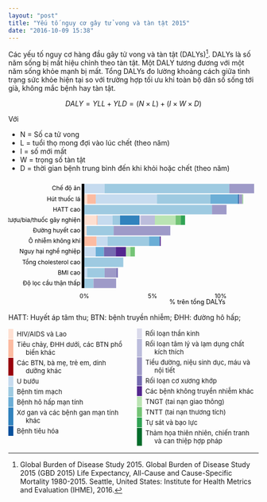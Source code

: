 ```yaml
---
layout: "post"
title: "Yếu tố nguy cơ gây tử vong và tàn tật 2015"
date: "2016-10-09 15:38"
---
```


Các yếu tố nguy cơ hàng đầu gây tử vong và tàn tật (DALYs)[^1]. DALYs là số năm sống bị mất hiệu chỉnh theo tàn tật. Một DALY tương đương với một năm sống khỏe mạnh bị mất. Tổng DALYs đo lường khoảng cách giữa tình trạng sức khỏe hiện tại so với trường hợp tối ưu khi toàn bộ dân số sống tới già, không mắc bệnh hay tàn tật.

$$DALY = YLL + YLD = (N\times L) + (I \times W \times D)$$

Với

- N = Số ca tử vong
- L = tuổi thọ mong đợi vào lúc chết (theo năm)
- I = số mới mất
- W = trọng số tàn tật
- D = thời gian bệnh trung bình đến khi khỏi hoặc chết (theo năm)

<style>
  .country-profile {
      box-sizing: border-box;
      width: 100%;
      font-size: small;
      padding: 10px;
      color: #454545;
      text-anchor: middle;
      alignment-baseline: middle;
  }
  .legend{-moz-columns: 2; columns-count: 2; -webkit-column-count: 2;}
  .legend-item {
      font-size: small;
      border-left: 10px solid;
      display: block;
      width: auto;
      margin: 1px 0;
      padding: 2px 6;
      padding-left: 25px;
      text-indent: -18px;
      background: none;
  }
</style>

<svg height="100%" width="100%" viewBox="0 0 553 280" preserveAspectRatio="none" overflow="hidden">
<g class="country-profile axis" id="daly-sbar-chart-y-axis" transform="translate(168, 10)">
<g class="tick" transform="translate(0,10.454545454545455)" style="opacity: 1;"><text dy=".32em" x="-9" y="0" style="text-anchor: end;">Chế độ ăn</text></g>
<g class="tick" transform="translate(0,33.686868686868685)" style="opacity: 1;"><text dy=".32em" x="-9" y="0" style="text-anchor: end;">Hút thuốc lá</text></g>
<g class="tick" transform="translate(0,56.91919191919192)" style="opacity: 1;"><text dy=".32em" x="-9" y="0" style="text-anchor: end;">HATT cao</text></g>
<g class="tick" transform="translate(0,80.15151515151514)" style="opacity: 1;"><text dy=".32em" x="-9" y="0" style="text-anchor: end;">Rượu/bia/thuốc gây nghiện</text></g>
<g class="tick" transform="translate(0,103.38383838383838)" style="opacity: 1;"><text dy=".32em" x="-9" y="0" style="text-anchor: end;">Đường huyết cao</text></g>
<g class="tick" transform="translate(0,126.61616161616162)" style="opacity: 1;"><text dy=".32em" x="-9" y="0" style="text-anchor: end;">Ô nhiễm không khí</text></g>
<g class="tick" transform="translate(0,149.84848484848484)" style="opacity: 1;"><text dy=".32em" x="-9" y="0" style="text-anchor: end;">Nguy hại nghề nghiệp</text></g>
<g class="tick" transform="translate(0,173.08080808080808)" style="opacity: 1;"><text dy=".32em" x="-9" y="0" style="text-anchor: end;">Tổng cholesterol cao</text></g>
<g class="tick" transform="translate(0,196.31313131313132)" style="opacity: 1;"><text dy=".32em" x="-9" y="0" style="text-anchor: end;">BMI cao</text></g>
<g class="tick" transform="translate(0,219.54545454545456)" style="opacity: 1;"><text dy=".32em" x="-9" y="0" style="text-anchor: end;">Độ lọc cầu thận thấp</text></g><path class="domain" d="M-6,0H0V230H-6"></path>
<g class="country-profile axis stacked">
  <line x1="0" y1="21.232323232323232" x2="-158.828125" y2="21.232323232323232"></line>
  <line x1="0" y1="44.464646464646464" x2="-158.828125" y2="44.464646464646464"></line>
  <line x1="0" y1="67.69696969696969" x2="-158.828125" y2="67.69696969696969"></line>
  <line x1="0" y1="90.92929292929293" x2="-158.828125" y2="90.92929292929293"></line>
  <line x1="0" y1="114.16161616161617" x2="-158.828125" y2="114.16161616161617"></line>
  <line x1="0" y1="137.39393939393938" x2="-158.828125" y2="137.39393939393938"></line>
  <line x1="0" y1="160.62626262626262" x2="-158.828125" y2="160.62626262626262"></line>
  <line x1="0" y1="183.85858585858585" x2="-158.828125" y2="183.85858585858585"></line>
  <line x1="0" y1="207.0909090909091" x2="-158.828125" y2="207.0909090909091"></line></g></g>
<g class="country-profile axis" id="daly-sbar-chart-x-axis" transform="translate(168, 244)">
<g class="tick" transform="translate(0,0)" style="opacity: 1;">
  <line y2="0" x2="0" y1="-280" x1="0"></line><text dy=".71em" y="9" x="0" style="text-anchor: middle;">0%</text></g>
<g class="tick" transform="translate(150.4718017578125,0)" style="opacity: 1;">
  <line y2="0" x2="150.47180083050804" y1="-280" x1="150.47180083050804"></line><text dy=".71em" y="9" x="0" style="text-anchor: middle;">5%</text></g>
<g class="tick" transform="translate(300.943603515625,0)" style="opacity: 1;">
  <line y2="0" x2="300.9436016610161" y1="-280" x1="300.9436016610161"></line><text dy=".71em" y="9" x="0" style="text-anchor: middle;">10%</text></g>
<g class="country-profile axis stacked">
  <line x1="0" y1="-230" x2="0" y2="0"></line>
  <line x1="150.47180083050804" y1="-230" x2="150.47180083050804" y2="0"></line>
  <line x1="300.9436016610161" y1="-230" x2="300.9436016610161" y2="0"></line></g></g>
<g class="y-title" transform="translate(15, 125) rotate(-90)"><text class="title"></text></g>
<g class="x-title" transform="translate(355.5,275)"><text class="title">% trên tổng DALYs</text></g>
<g class="plot" transform="translate(168, 10)">
<g class="layer" style="fill: rgb(254, 224, 210);">
  <rect class="stack" width="0" height="20.90909090909091" x="0" y="0"></rect>
  <rect class="stack" width="6.506667215477761" height="20.90909090909091" x="0" y="23.232323232323232"></rect>
  <rect class="stack" width="0" height="20.90909090909091" x="0" y="46.464646464646464"></rect>
  <rect class="stack" width="26.830737885418852" height="20.90909090909091" x="0" y="69.69696969696969"></rect>
  <rect class="stack" width="4.899491638822577" height="20.90909090909091" x="0" y="92.92929292929293"></rect>
  <rect class="stack" width="0" height="20.90909090909091" x="0" y="116.16161616161617"></rect>
  <rect class="stack" width="0" height="20.90909090909091" x="0" y="139.39393939393938"></rect>
  <rect class="stack" width="0" height="20.90909090909091" x="0" y="162.62626262626262"></rect>
  <rect class="stack" width="0" height="20.90909090909091" x="0" y="185.85858585858585"></rect>
  <rect class="stack" width="0" height="20.90909090909091" x="0" y="209.0909090909091"></rect></g>
<g class="layer" style="fill: rgb(252, 187, 161);">
  <rect class="stack" width="0" height="20.90909090909091" x="0" y="0"></rect>
  <rect class="stack" width="18.56753519673439" height="20.90909090909091" x="6.506667215477761" y="23.232323232323232"></rect>
  <rect class="stack" width="0" height="20.90909090909091" x="0" y="46.464646464646464"></rect>
  <rect class="stack" width="2.112107835206508" height="20.90909090909091" x="26.830737885418852" y="69.69696969696969"></rect>
  <rect class="stack" width="0" height="20.90909090909091" x="4.899491638822577" y="92.92929292929293"></rect>
  <rect class="stack" width="26.92254374285943" height="20.90909090909091" x="0" y="116.16161616161617"></rect>
  <rect class="stack" width="0" height="20.90909090909091" x="0" y="139.39393939393938"></rect>
  <rect class="stack" width="0" height="20.90909090909091" x="0" y="162.62626262626262"></rect>
  <rect class="stack" width="0" height="20.90909090909091" x="0" y="185.85858585858585"></rect>
  <rect class="stack" width="0" height="20.90909090909091" x="0" y="209.0909090909091"></rect></g>
<g class="layer" style="fill: rgb(153, 0, 13);">
  <rect class="stack" width="0" height="20.90909090909091" x="0" y="0"></rect>
  <rect class="stack" width="0" height="20.90909090909091" x="25.074202412212156" y="23.232323232323232"></rect>
  <rect class="stack" width="0" height="20.90909090909091" x="0" y="46.464646464646464"></rect>
  <rect class="stack" width="0.08295123300881811" height="20.90909090909091" x="28.942845720625357" y="69.69696969696969"></rect>
  <rect class="stack" width="0" height="20.90909090909091" x="4.899491638822577" y="92.92929292929293"></rect>
  <rect class="stack" width="0" height="20.90909090909091" x="26.92254374285943" y="116.16161616161617"></rect>
  <rect class="stack" width="0" height="20.90909090909091" x="0" y="139.39393939393938"></rect>
  <rect class="stack" width="0" height="20.90909090909091" x="0" y="162.62626262626262"></rect>
  <rect class="stack" width="0" height="20.90909090909091" x="0" y="185.85858585858585"></rect>
  <rect class="stack" width="0" height="20.90909090909091" x="0" y="209.0909090909091"></rect></g>
<g class="layer" style="fill: rgb(198, 219, 239);">
  <rect class="stack" width="44.56744682721324" height="20.90909090909091" x="0" y="0"></rect>
  <rect class="stack" width="135.24425325900478" height="20.90909090909091" x="25.074202412212156" y="23.232323232323232"></rect>
  <rect class="stack" width="0" height="20.90909090909091" x="0" y="46.464646464646464"></rect>
  <rect class="stack" width="33.153821114164415" height="20.90909090909091" x="29.025796953634174" y="69.69696969696969"></rect>
  <rect class="stack" width="0" height="20.90909090909091" x="4.899491638822577" y="92.92929292929293"></rect>
  <rect class="stack" width="24.159163683283115" height="20.90909090909091" x="26.92254374285943" y="116.16161616161617"></rect>
  <rect class="stack" width="25.025297000842478" height="20.90909090909091" x="0" y="139.39393939393938"></rect>
  <rect class="stack" width="0" height="20.90909090909091" x="0" y="162.62626262626262"></rect>
  <rect class="stack" width="6.122514364011593" height="20.90909090909091" x="0" y="185.85858585858585"></rect>
  <rect class="stack" width="0" height="20.90909090909091" x="0" y="209.0909090909091"></rect></g>
<g class="layer" style="fill: rgb(158, 202, 225);">
  <rect class="stack" width="275.5702383238672" height="20.90909090909091" x="44.56744682721324" y="0"></rect>
  <rect class="stack" width="118.0932783823612" height="20.90909090909091" x="160.31845567121695" y="23.232323232323232"></rect>
  <rect class="stack" width="281.9927723126633" height="20.90909090909091" x="0" y="46.464646464646464"></rect>
  <rect class="stack" width="16.539457538512295" height="20.90909090909091" x="62.17961806779859" y="69.69696969696969"></rect>
  <rect class="stack" width="59.82455403529424" height="20.90909090909091" x="4.899491638822577" y="92.92929292929293"></rect>
  <rect class="stack" width="91.71651592060702" height="20.90909090909091" x="51.08170742614254" y="116.16161616161617"></rect>
  <rect class="stack" width="0" height="20.90909090909091" x="25.025297000842478" y="139.39393939393938"></rect>
  <rect class="stack" width="85.96539971273525" height="20.90909090909091" x="0" y="162.62626262626262"></rect>
  <rect class="stack" width="38.635448666869046" height="20.90909090909091" x="6.122514364011593" y="185.85858585858585"></rect>
  <rect class="stack" width="20.162850467733943" height="20.90909090909091" x="0" y="209.0909090909091"></rect></g>
<g class="layer" style="fill: rgb(107, 174, 214);">
  <rect class="stack" width="0" height="20.90909090909091" x="320.13768515108046" y="0"></rect>
  <rect class="stack" width="61.06635308633009" height="20.90909090909091" x="278.41173405357813" y="23.232323232323232"></rect>
  <rect class="stack" width="0" height="20.90909090909091" x="281.9927723126633" y="46.464646464646464"></rect>
  <rect class="stack" width="0" height="20.90909090909091" x="78.71907560631088" y="69.69696969696969"></rect>
  <rect class="stack" width="0" height="20.90909090909091" x="64.72404567411682" y="92.92929292929293"></rect>
  <rect class="stack" width="23.766502406363298" height="20.90909090909091" x="142.79822334674955" y="116.16161616161617"></rect>
  <rect class="stack" width="18.189928475294014" height="20.90909090909091" x="25.025297000842478" y="139.39393939393938"></rect>
  <rect class="stack" width="0" height="20.90909090909091" x="85.96539971273525" y="162.62626262626262"></rect>
  <rect class="stack" width="0" height="20.90909090909091" x="44.75796303088064" y="185.85858585858585"></rect>
  <rect class="stack" width="0" height="20.90909090909091" x="20.162850467733943" y="209.0909090909091"></rect></g>
<g class="layer" style="fill: rgb(49, 130, 189);">
  <rect class="stack" width="0" height="20.90909090909091" x="320.13768515108046" y="0"></rect>
  <rect class="stack" width="0" height="20.90909090909091" x="339.47808713990827" y="23.232323232323232"></rect>
  <rect class="stack" width="0" height="20.90909090909091" x="281.9927723126633" y="46.464646464646464"></rect>
  <rect class="stack" width="42.02082983687865" height="20.90909090909091" x="78.71907560631088" y="69.69696969696969"></rect>
  <rect class="stack" width="0" height="20.90909090909091" x="64.72404567411682" y="92.92929292929293"></rect>
  <rect class="stack" width="0" height="20.90909090909091" x="166.56472575311287" y="116.16161616161617"></rect>
  <rect class="stack" width="0" height="20.90909090909091" x="43.21522547613649" y="139.39393939393938"></rect>
  <rect class="stack" width="0" height="20.90909090909091" x="85.96539971273525" y="162.62626262626262"></rect>
  <rect class="stack" width="0" height="20.90909090909091" x="44.75796303088064" y="185.85858585858585"></rect>
  <rect class="stack" width="0" height="20.90909090909091" x="20.162850467733943" y="209.0909090909091"></rect></g>
<g class="layer" style="fill: rgb(8, 81, 156);">
  <rect class="stack" width="0" height="20.90909090909091" x="320.13768515108046" y="0"></rect>
  <rect class="stack" width="1.8022615374913105" height="20.90909090909091" x="339.47808713990827" y="23.232323232323232"></rect>
  <rect class="stack" width="0" height="20.90909090909091" x="281.9927723126633" y="46.464646464646464"></rect>
  <rect class="stack" width="0.8237699424637116" height="20.90909090909091" x="120.73990544318954" y="69.69696969696969"></rect>
  <rect class="stack" width="0" height="20.90909090909091" x="64.72404567411682" y="92.92929292929293"></rect>
  <rect class="stack" width="0" height="20.90909090909091" x="166.56472575311287" y="116.16161616161617"></rect>
  <rect class="stack" width="0" height="20.90909090909091" x="43.21522547613649" y="139.39393939393938"></rect>
  <rect class="stack" width="0" height="20.90909090909091" x="85.96539971273525" y="162.62626262626262"></rect>
  <rect class="stack" width="0" height="20.90909090909091" x="44.75796303088064" y="185.85858585858585"></rect>
  <rect class="stack" width="0" height="20.90909090909091" x="20.162850467733943" y="209.0909090909091"></rect></g>
<g class="layer" style="fill: rgb(218, 218, 235);">
  <rect class="stack" width="0" height="20.90909090909091" x="320.13768515108046" y="0"></rect>
  <rect class="stack" width="0" height="20.90909090909091" x="341.28034867739956" y="23.232323232323232"></rect>
  <rect class="stack" width="0" height="20.90909090909091" x="281.9927723126633" y="46.464646464646464"></rect>
  <rect class="stack" width="3.098833694370281" height="20.90909090909091" x="121.56367538565324" y="69.69696969696969"></rect>
  <rect class="stack" width="0" height="20.90909090909091" x="64.72404567411682" y="92.92929292929293"></rect>
  <rect class="stack" width="0" height="20.90909090909091" x="166.56472575311287" y="116.16161616161617"></rect>
  <rect class="stack" width="0" height="20.90909090909091" x="43.21522547613649" y="139.39393939393938"></rect>
  <rect class="stack" width="0" height="20.90909090909091" x="85.96539971273525" y="162.62626262626262"></rect>
  <rect class="stack" width="0" height="20.90909090909091" x="44.75796303088064" y="185.85858585858585"></rect>
  <rect class="stack" width="0" height="20.90909090909091" x="20.162850467733943" y="209.0909090909091"></rect></g>
<g class="layer" style="fill: rgb(188, 189, 220);">
  <rect class="stack" width="0" height="20.90909090909091" x="320.13768515108046" y="0"></rect>
  <rect class="stack" width="0" height="20.90909090909091" x="341.28034867739956" y="23.232323232323232"></rect>
  <rect class="stack" width="0" height="20.90909090909091" x="281.9927723126633" y="46.464646464646464"></rect>
  <rect class="stack" width="31.008093061495483" height="20.90909090909091" x="124.66250908002351" y="69.69696969696969"></rect>
  <rect class="stack" width="0" height="20.90909090909091" x="64.72404567411682" y="92.92929292929293"></rect>
  <rect class="stack" width="0" height="20.90909090909091" x="166.56472575311287" y="116.16161616161617"></rect>
  <rect class="stack" width="0" height="20.90909090909091" x="43.21522547613649" y="139.39393939393938"></rect>
  <rect class="stack" width="0" height="20.90909090909091" x="85.96539971273525" y="162.62626262626262"></rect>
  <rect class="stack" width="0" height="20.90909090909091" x="44.75796303088064" y="185.85858585858585"></rect>
  <rect class="stack" width="0" height="20.90909090909091" x="20.162850467733943" y="209.0909090909091"></rect></g>
<g class="layer" style="fill: rgb(158, 154, 200);">
  <rect class="stack" width="54.79064667725398" height="20.90909090909091" x="320.13768515108046" y="0"></rect>
  <rect class="stack" width="6.259947813838992" height="20.90909090909091" x="341.28034867739956" y="23.232323232323232"></rect>
  <rect class="stack" width="32.04322187663021" height="20.90909090909091" x="281.9927723126633" y="46.464646464646464"></rect>
  <rect class="stack" width="0" height="20.90909090909091" x="155.67060214151903" y="69.69696969696969"></rect>
  <rect class="stack" width="125.1173514278136" height="20.90909090909091" x="64.72404567411682" y="92.92929292929293"></rect>
  <rect class="stack" width="0" height="20.90909090909091" x="166.56472575311287" y="116.16161616161617"></rect>
  <rect class="stack" width="0" height="20.90909090909091" x="43.21522547613649" y="139.39393939393938"></rect>
  <rect class="stack" width="0" height="20.90909090909091" x="85.96539971273525" y="162.62626262626262"></rect>
  <rect class="stack" width="26.449043204387486" height="20.90909090909091" x="44.75796303088064" y="185.85858585858585"></rect>
  <rect class="stack" width="49.788905896497376" height="20.90909090909091" x="20.162850467733943" y="209.0909090909091"></rect></g>
<g class="layer" style="fill: rgb(117, 107, 177);">
  <rect class="stack" width="0.07166817166552886" height="20.90909090909091" x="374.9283318283345" y="0"></rect>
  <rect class="stack" width="0.2537495670935726" height="20.90909090909091" x="347.54029649123856" y="23.232323232323232"></rect>
  <rect class="stack" width="0" height="20.90909090909091" x="314.03599418929355" y="46.464646464646464"></rect>
  <rect class="stack" width="0" height="20.90909090909091" x="155.67060214151903" y="69.69696969696969"></rect>
  <rect class="stack" width="0" height="20.90909090909091" x="189.8413971019304" y="92.92929292929293"></rect>
  <rect class="stack" width="0" height="20.90909090909091" x="166.56472575311287" y="116.16161616161617"></rect>
  <rect class="stack" width="26.050012722570507" height="20.90909090909091" x="43.21522547613649" y="139.39393939393938"></rect>
  <rect class="stack" width="0" height="20.90909090909091" x="85.96539971273525" y="162.62626262626262"></rect>
  <rect class="stack" width="2.664476749248464" height="20.90909090909091" x="71.20700623526812" y="185.85858585858585"></rect>
  <rect class="stack" width="0.19778043517451055" height="20.90909090909091" x="69.95175636423133" y="209.0909090909091"></rect></g>
<g class="layer" style="fill: rgb(84, 39, 143);">
  <rect class="stack" width="0" height="20.90909090909091" x="375" y="0"></rect>
  <rect class="stack" width="0.6231174439257355" height="20.90909090909091" x="347.7940460583321" y="23.232323232323232"></rect>
  <rect class="stack" width="0" height="20.90909090909091" x="314.03599418929355" y="46.464646464646464"></rect>
  <rect class="stack" width="0" height="20.90909090909091" x="155.67060214151903" y="69.69696969696969"></rect>
  <rect class="stack" width="0" height="20.90909090909091" x="189.8413971019304" y="92.92929292929293"></rect>
  <rect class="stack" width="2.119756489184937" height="20.90909090909091" x="166.56472575311287" y="116.16161616161617"></rect>
  <rect class="stack" width="22.609574597381233" height="20.90909090909091" x="69.265238198707" y="139.39393939393938"></rect>
  <rect class="stack" width="0" height="20.90909090909091" x="85.96539971273525" y="162.62626262626262"></rect>
  <rect class="stack" width="0" height="20.90909090909091" x="73.87148298451659" y="185.85858585858585"></rect>
  <rect class="stack" width="0" height="20.90909090909091" x="70.14953679940584" y="209.0909090909091"></rect></g>
<g class="layer" style="fill: rgb(186, 228, 179);">
  <rect class="stack" width="0" height="20.90909090909091" x="375" y="0"></rect>
  <rect class="stack" width="1.1623719358879212" height="20.90909090909091" x="348.4171635022579" y="23.232323232323232"></rect>
  <rect class="stack" width="0" height="20.90909090909091" x="314.03599418929355" y="46.464646464646464"></rect>
  <rect class="stack" width="45.80566416125879" height="20.90909090909091" x="155.67060214151903" y="69.69696969696969"></rect>
  <rect class="stack" width="0" height="20.90909090909091" x="189.8413971019304" y="92.92929292929293"></rect>
  <rect class="stack" width="0" height="20.90909090909091" x="168.68448224229778" y="116.16161616161617"></rect>
  <rect class="stack" width="9.769407967063652" height="20.90909090909091" x="91.87481279608824" y="139.39393939393938"></rect>
  <rect class="stack" width="0" height="20.90909090909091" x="85.96539971273525" y="162.62626262626262"></rect>
  <rect class="stack" width="0" height="20.90909090909091" x="73.87148298451659" y="185.85858585858585"></rect>
  <rect class="stack" width="0" height="20.90909090909091" x="70.14953679940584" y="209.0909090909091"></rect></g>
<g class="layer" style="fill: rgb(116, 196, 118);">
  <rect class="stack" width="0" height="20.90909090909091" x="375" y="0"></rect>
  <rect class="stack" width="1.0270939153341805" height="20.90909090909091" x="349.57953543814574" y="23.232323232323232"></rect>
  <rect class="stack" width="0" height="20.90909090909091" x="314.03599418929355" y="46.464646464646464"></rect>
  <rect class="stack" width="11.483050657196195" height="20.90909090909091" x="201.47626630277782" y="69.69696969696969"></rect>
  <rect class="stack" width="0" height="20.90909090909091" x="189.8413971019304" y="92.92929292929293"></rect>
  <rect class="stack" width="0" height="20.90909090909091" x="168.68448224229778" y="116.16161616161617"></rect>
  <rect class="stack" width="9.876077628297388" height="20.90909090909091" x="101.64422076315188" y="139.39393939393938"></rect>
  <rect class="stack" width="0" height="20.90909090909091" x="85.96539971273525" y="162.62626262626262"></rect>
  <rect class="stack" width="0" height="20.90909090909091" x="73.87148298451659" y="185.85858585858585"></rect>
  <rect class="stack" width="0" height="20.90909090909091" x="70.14953679940584" y="209.0909090909091"></rect></g>
<g class="layer" style="fill: rgb(49, 163, 84);">
  <rect class="stack" width="0" height="20.90909090909091" x="375" y="0"></rect>
  <rect class="stack" width="0.030049866516526493" height="20.90909090909091" x="350.60662935348" y="23.232323232323232"></rect>
  <rect class="stack" width="0" height="20.90909090909091" x="314.03599418929355" y="46.464646464646464"></rect>
  <rect class="stack" width="9.47943186283626" height="20.90909090909091" x="212.95931695997402" y="69.69696969696969"></rect>
  <rect class="stack" width="0" height="20.90909090909091" x="189.8413971019304" y="92.92929292929293"></rect>
  <rect class="stack" width="0" height="20.90909090909091" x="168.68448224229778" y="116.16161616161617"></rect>
  <rect class="stack" width="0" height="20.90909090909091" x="111.52029839144926" y="139.39393939393938"></rect>
  <rect class="stack" width="0" height="20.90909090909091" x="85.96539971273525" y="162.62626262626262"></rect>
  <rect class="stack" width="0" height="20.90909090909091" x="73.87148298451659" y="185.85858585858585"></rect>
  <rect class="stack" width="0" height="20.90909090909091" x="70.14953679940584" y="209.0909090909091"></rect></g>
<g class="layer" style="fill: rgb(0, 109, 44);">
  <rect class="stack" width="0" height="20.90909090909091" x="375" y="0"></rect>
  <rect class="stack" width="0.007681541270294389" height="20.90909090909091" x="350.6366792199965" y="23.232323232323232"></rect>
  <rect class="stack" width="0" height="20.90909090909091" x="314.03599418929355" y="46.464646464646464"></rect>
  <rect class="stack" width="0" height="20.90909090909091" x="222.43874882281028" y="69.69696969696969"></rect>
  <rect class="stack" width="0" height="20.90909090909091" x="189.8413971019304" y="92.92929292929293"></rect>
  <rect class="stack" width="0" height="20.90909090909091" x="168.68448224229778" y="116.16161616161617"></rect>
  <rect class="stack" width="0" height="20.90909090909091" x="111.52029839144926" y="139.39393939393938"></rect>
  <rect class="stack" width="0" height="20.90909090909091" x="85.96539971273525" y="162.62626262626262"></rect>
  <rect class="stack" width="0" height="20.90909090909091" x="73.87148298451659" y="185.85858585858585"></rect>
  <rect class="stack" width="0" height="20.90909090909091" x="70.14953679940584" y="209.0909090909091"></rect></g></g></svg>

HATT: Huyết áp tâm thu; BTN: bệnh truyền nhiễm; ĐHH: đường hô hấp;

<div class="legend">
  <div class="legend-item" style="border-left-color: rgb(254, 224, 210);">HIV/AIDS và Lao</div>
  <div class="legend-item" style="border-left-color: rgb(252, 187, 161);">Tiêu chảy, ĐHH dưới, các BTN phổ biến khác</div>
  <div class="legend-item" style="border-left-color: rgb(153, 0, 13);">Các BTN, bà mẹ, trẻ em, dinh dưỡng khác</div>
  <div class="legend-item" style="border-left-color: rgb(198, 219, 239);">U bướu</div>
  <div class="legend-item" style="border-left-color: rgb(158, 202, 225);">Bệnh tim mạch</div>
  <div class="legend-item" style="border-left-color: rgb(107, 174, 214);">Bệnh hô hấp mạn tính</div>
  <div class="legend-item" style="border-left-color: rgb(49, 130, 189);">Xơ gan và các bệnh gan mạn tính khác</div>
  <div class="legend-item" style="border-left-color: rgb(8, 81, 156);">Bệnh tiêu hóa</div>
  <div class="legend-item" style="border-left-color: rgb(218, 218, 235);">Rối loạn thần kinh</div>
  <div class="legend-item" style="border-left-color: rgb(188, 189, 220);">Rối loạn tâm lý và lạm dụng chất kích thích</div>
  <div class="legend-item" style="border-left-color: rgb(158, 154, 200);">Tiểu đường, niệu sinh dục, máu và nội tiết</div>
  <div class="legend-item" style="border-left-color: rgb(117, 107, 177);">Rối loạn cơ xương khớp</div>
  <div class="legend-item" style="border-left-color: rgb(84, 39, 143);">Các bệnh không truyền nhiễm khác</div>
  <div class="legend-item" style="border-left-color: rgb(186, 228, 179);">TNGT (tai nạn giao thông)</div>
  <div class="legend-item" style="border-left-color: rgb(116, 196, 118);">TNTT (tai nạn thương tích)</div>
  <div class="legend-item" style="border-left-color: rgb(49, 163, 84);">Tự sát và bạo lực</div>
  <div class="legend-item" style="border-left-color: rgb(0, 109, 44);">Thảm họa thiên nhiên, chiến tranh và can thiệp hợp pháp</div></div>

[^1]: Global Burden of Disease Study 2015. Global Burden of Disease Study 2015 (GBD 2015) Life Expectancy, All-Cause and Cause-Specific Mortality 1980-2015. Seattle, United States: Institute for Health Metrics and Evaluation (IHME), 2016.
